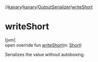 //[kanary](../../../index.md)/[kanary](../index.md)/[OutputSerializer](index.md)/[writeShort](write-short.md)

# writeShort

[jvm]\
open override fun [writeShort](write-short.md)(n: [Short](https://kotlinlang.org/api/latest/jvm/stdlib/kotlin/-short/index.html))

Serializes the value without autoboxing.
